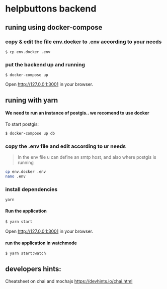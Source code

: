 # helpbuttons backend

## runing using docker-compose

### copy & edit the file env.docker to .env according to your needs
`$ cp env.docker .env`

### put the backend up and running
`$ docker-compose up`

Open http://127.0.0.1:3001 in your browser.

## runing with yarn
#### We need to run an instance of postgis.. we recomend to use docker 

To start postgis:
```sh
$ docker-compose up db
```

### copy the .env file and edit according to ur needs

> In the env file u can define an smtp host, and also where postgis is running

```sh
cp env.docker .env
nano .env
```

### install dependencies

```sh
yarn
```

#### Run the application
```sh
$ yarn start
```

Open http://127.0.0.1:3001 in your browser.

#### run the application in watchmode 
```sh
$ yarn start:watch
```



## developers hints:

Cheatsheet on chai and mochajs 
 https://devhints.io/chai.html
